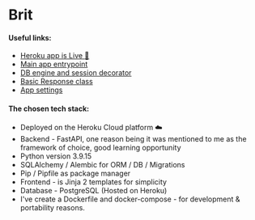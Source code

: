 # Brit

#### Useful links:
- [Heroku app is Live :rocket:](https://brit-app.herokuapp.com/)
- [Main app entrypoint](/app/main.py)
- [DB engine and session decorator](/app/db_utils.py)
- [Basic Response class](/app/api_utils.py)
- [App settings](/app/settings.py)


#### The chosen tech stack:
  - Deployed on the Heroku Cloud platform :cloud:
  - Backend - FastAPI, one reason being it was mentioned to me as the framework of choice, good learning opportunity
  - Python version 3.9.15
  - SQLAlchemy / Alembic for ORM / DB / Migrations
  - Pip / Pipfile as package manager
  - Frontend - is Jinja 2 templates for simplicity
  - Database - PostgreSQL (Hosted on Heroku)
  - I've create a Dockerfile and docker-compose - for development & portability reasons.
